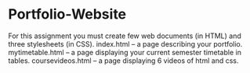 # Portfolio-Website
For this assignment you must create few web documents (in HTML) and three stylesheets (in CSS).
index.html – a page describing your portfolio.
mytimetable.html – a page displaying your current semester timetable in tables.
coursevideos.html – a page displaying 6 videos of html and css.

